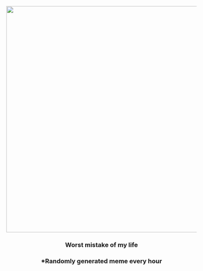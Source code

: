 <p align="center">
        <img src="https://i.redd.it/2i5u28aelf0a1.jpg" width="600" height="600">
        </p>
        <h3 align="center">Worst mistake of my life</h3>
        <h3 align="center">*Randomly generated meme every hour</h3>
    